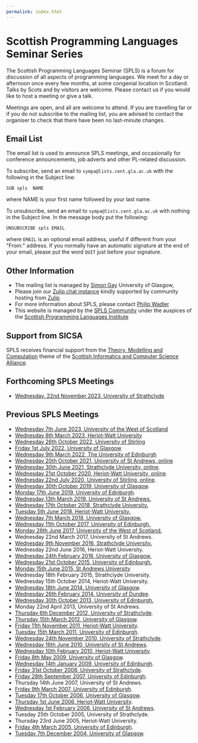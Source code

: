 ```yaml
---
permalink: index.html
---
```

# Scottish Programming Languages Seminar Series

The Scottish Programming Languages Seminar (SPLS) is a forum for discussion of all aspects of programming languages.
We meet for a day or afternoon once every few months, at some congenial location in Scotland.
Talks by Scots and by visitors are welcome.
Please contact us if you would like to host a meeting or give a talk.

Meetings are open, and all are welcome to attend.
If you are travelling far or if you do not subscribe to the mailing list, you are advised to contact the organiser to check that there have been no last-minute changes.

## Email List


The email list is used to announce SPLS meetings, and occasionally for conference announcements, job adverts and other PL-related discussion.

To subscribe, send an email to `sympa@lists.cent.gla.ac.uk` with the following in the Subject line:

```
SUB spls  NAME
```

where NAME is your first name followed by your last name.

To unsubscribe, send an email to `sympa@lists.cent.gla.ac.uk` with nothing in the Subject line.
In the message body put the following:

```
UNSUBSCRIBE spls EMAIL
```

where `EMAIL` is an optional email address, useful if different from your "From:" address.
If you normally have an automatic signature at the end of your email, please put the word `QUIT` just before your signature.

## Other Information

+ The mailing list is managed by [Simon Gay](http://www.dcs.gla.ac.uk/~simon/) University of Glasgow,
+ Please join our [Zulip chat instance](https://spls.zulipchat.com/) kindly supported by community hosting from [Zulip](https://www.zulipchat.com/)
+ For more information about SPLS, please contact [Philip Wadler](http://homepages.inf.ed.ac.uk/wadler/)
+ This website is managed by the [SPLS Community](https://github.com/scottish-pl-institute/spls) under the auspices of the [Scottish Programming Languages Institute](https://scottish-pl-institute.github.io)

## Support from SICSA

SPLS receives financial support from the [Theory, Modelling and Computation](http://www.sicsa.ac.uk/research/theory-modelling-computation/) theme of the [Scottish Informatics and Computer Science Alliance](http://www.sicsa.ac.uk).

## Forthcoming SPLS Meetings

+ [Wednesday, 22nd November 2023, University of Strathclyde](meetings/2023/november/)

## Previous SPLS Meetings

+ [Wednesday 7th June 2023, University of the West of Scotland](meetings/2023/june/)
+ [Wednesday 8th March 2023, Heriot-Watt University](meetings/2023/february/)
+ [Wednesday 26th October 2022, University of Stirling](meetings/2022/october/)
+ [Friday 1st July 2022, University of Glasgow](meetings/2022/july/)
+ [Wednesday 9th March 2022, The University of Edinburgh](meetings/2022/march/)
+ [Wednesday 20th October 2021, University of St Andrews, online](meetings/2021/october/)
+ [Wednesday 30th June 2021, Strathclyde University, online](meetings/2021/june/).
+ [Wednesday 21st October 2020, Heriot-Watt University, online](meetings/2020/october/).
+ [Wednesday 22nd July 2020, University of Stirling, online](meetings/2020/march/).
+ [Wednesday 30th October 2019, University of Glasgow](meetings/2019/october/).
+ [Monday 17th June 2019, University of Edinburgh](meetings/2019/june/).
+ [Wednesday 13th March 2019, University of St Andrews.](meetings/archive/eb.host.cs.st-andrews.ac.uk/SPLS-Feb19/)
+ [Wednesday 17th October 2018, Strathclyde University.](meetings/archive/msp-strath.github.io/spls-18/)
+ [Tuesday 5th June 2018, Heriot-Watt University.](meetings/archive/www.macs.hw.ac.uk/rs46/spls-june-2018/)
+ [Wednesday 7th March 2018, University of Glasgow.](meetings/archive/jfdm.github.io/SPLS-March-2018/)
+ [Wednesday 11th October 2017, University of Edinburgh.](meetings/archive/simonjf.com/spls-oct2017/)
+ [Monday 26th June 2017, University of the West of Scotland.](meetings/archive/agozillon.github.io/spls-uws-17.html)
+ Wednesday 22nd March 2017, University of St Andrews.
+ [Wednesday 9th November 2016, Strathclyde University.](meetings/archive/msp-strath.github.io/spls-16)
+ Wednesday 22nd June 2016, Heriot-Watt University.
+ [Wednesday 24th February 2016, University of Glasgow.](meetings/archive/www.dcs.gla.ac.uk/SPLS/SPLS_Feb_2016/)
+ [Wednesday 21st October 2015, University of Edinburgh.](meetings/archive/www.simonjf.com/spls-oct2015/)
+ [Monday 15th June 2015, St Andrews  University](meetings/archive/ff32.host.cs.st-andrews.ac.uk/spls/)
+ Wednesday 18th February 2015, Strathclyde University.
+ Wednesday 15th October 2014, Heriot-Watt University.
+ [Wednesday 18th June 2014, University of Glasgow](meetings/archive/dcs.gla.ac.uk/natalia/spls/).
+ [Wednesday 26th February 2014, University of Dundee](meetings/archive/www.macs.hw.ac.uk/ek19/spls/index.html).
+ [Wednesday 30th October 2013, University of  Edinburgh.](meetings/archive/homepages.inf.ed.ac.uk/slindley/spls-2013-10/)
+ Monday 22nd April 2013, University of St Andrews.
+ [Thursday 6th December 2012, University of  Strathclyde](meetings/archive/www.dcs.gla.ac.uk/research/spls/Dec12/index.html).
+ [Thursday 15th March 2012, University of  Glasgow](meetings/archive/www.dcs.gla.ac.uk/research/spls/Mar12/index.html).
+ [Friday 11th November 2011, Heriot-Watt  University](meetings/archive/www.dcs.gla.ac.uk/research/spls/Nov11/index.html).
+ [Tuesday 15th March 2011, University of  Edinburgh](meetings/archive/homepages.inf.ed.ac.uk/bcampbe2/spls-2011-03/).
+ [Wednesday 24th November 2010, University of  Strathclyde](meetings/archive/www.dcs.gla.ac.uk/research/spls/Nov10/index.html).
+ [Wednesday 16th June 2010, University of St  Andrews](meetings/archive/eb.host.cs.st-andrews.ac.uk/SPLS-June10/).
+ [Wednesday 10th February 2010, Heriot-Watt University](meetings/archive/www.dcs.gla.ac.uk/SPLS/SPLS_Feb_2010/).
+ [Friday 8th May 2009, University of  Glasgow](meetings/archive/www.dcs.gla.ac.uk/research/spls/May09/index.html).
+ [Wednesday 14th January 2009, University of  Edinburgh](meetings/archive/homepages.inf.ed.ac.uk/ratkey/spls-jan2009/index.html).
+ [Friday 31st October 2008, University of  Strathclyde](meetings/archive/www.dcs.gla.ac.uk/research/spls/Oct08/index.html).
+ [Friday 28th September 2007, University of  Edinburgh](meetings/archive/homepages.inf.ed.ac.uk/wadler/popl-spls.html).
+ Thursday 14th June 2007, University of St Andrews.
+ [Friday 9th March 2007, University of Edinburgh](meetings/archive/homepages.inf.ed.ac.uk/kwxm/spls.html).
+ [Tuesday 17th October 2006, University of  Glasgow](meetings/archive/www.dcs.gla.ac.uk/research/spls/Oct06.html).
+ [Thursday 1st June 2006, Heriot-Watt University](meetings/archive/www.dcs.gla.ac.uk/research/spls/Jun06.html).
+ [Wednesday 1st February 2006, University of St  Andrews](meetings/archive/eb.host.cs.st-andrews.ac.uk/spls5.html).
+ Tuesday 25th October 2005, University of Strathclyde.
+ Thursday 23rd June 2005, Heriot-Watt University.
+ [Friday 4th March 2005, University of Edinburgh](meetings/archive/www.dcs.gla.ac.uk/research/spls/Mar05/).
+ [Tuesday 7th December 2004, University of  Glasgow](meetings/archive/www.dcs.gla.ac.uk/research/spls/Dec04.html).
